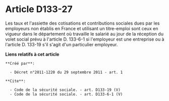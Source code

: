 # Article D133-27

Les taux et l'assiette des cotisations et contributions sociales dues par les employeurs non établis en France et utilisant
un titre-emploi sont ceux en vigueur dans le département où travaille le salarié au jour de la réception du volet social
prévu à l'article D. 133-6-1 si l'employeur est une entreprise ou à l'article D. 133-19 s'il s'agit d'un particulier
employeur.

**Liens relatifs à cet article**

	**Créé par**:

	  - Décret n°2011-1220 du 29 septembre 2011 - art. 1

	**Cite**:

	  - Code de la sécurité sociale. - art. D133-19 (V)
	  - Code de la sécurité sociale. - art. D133-6-1 (V)

